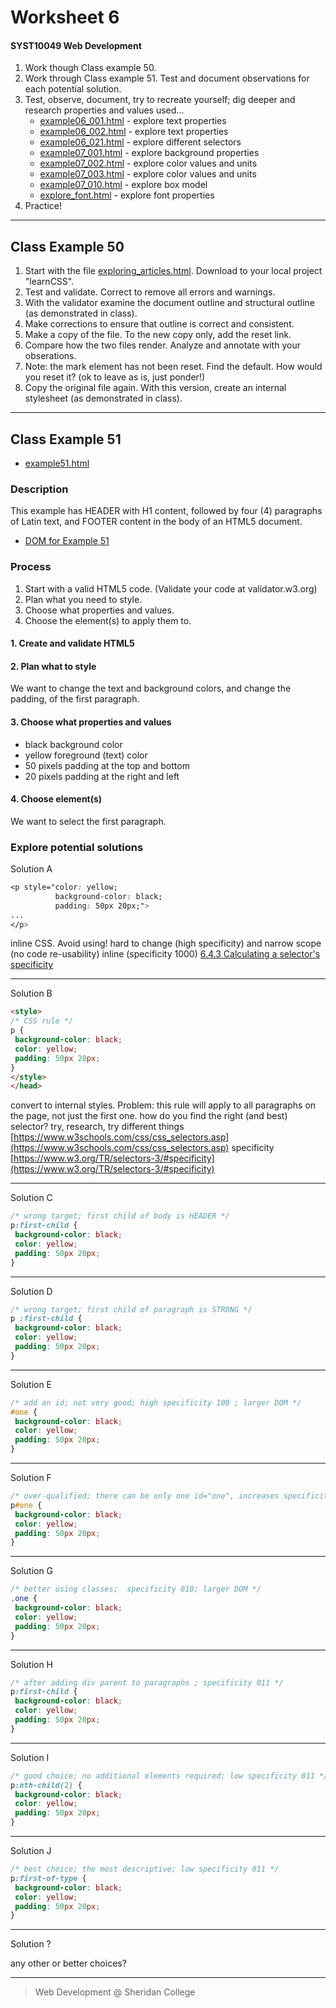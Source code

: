 # Worksheet 6
#### SYST10049 Web Development

1. Work though Class example 50. 
2. Work through Class example 51. Test and document observations for each potential solution.
3. Test, observe, document, try to recreate yourself; dig deeper and research properties and values used...
   * [example06_001.html](example06_001.html) - explore text properties
   * [example06_002.html](example06_002.html) - explore text properties
   * [example06_021.html](example06_021.html) - explore different selectors
   * [example07_001.html](example07_001.html) - explore background properties
   * [example07_002.html](example07_002.html) - explore color values and units
   * [example07_003.html](example07_003.html) - explore color values and units
   * [example07_010.html](example07_010.html) - explore box model
   * [explore_font.html](explore_font.html) - explore font properties
4. Practice!

---

## Class Example 50
1. Start with the file [exploring_articles.html](exploring_articles.html). Download to your local project "learnCSS".
2. Test and validate.  Correct to remove all errors and warnings.
3. With the validator examine the document outline and structural outline (as demonstrated in class).
4. Make corrections to ensure that outline is correct and consistent.
5. Make a copy of the file. To the new copy only, add the reset link.
6. Compare how the two files render. Analyze and annotate with your obserations.
7. Note: the mark element has not been reset.  Find the default.  How would you reset it?  (ok to leave as is, just ponder!)
8. Copy the original file again.  With this version, create an internal stylesheet (as demonstrated in class).


---

## Class Example 51
- [example51.html]()

### Description

This example has HEADER with H1 content, followed by four (4) paragraphs of Latin text, and FOOTER content in the body of an HTML5 document.
- [DOM for Example 51](example51_dom.png)

### Process

1. Start with a valid HTML5 code. (Validate your code at validator.w3.org)
2. Plan what you need to style.
3. Choose what properties and values.
4. Choose the element(s) to apply them to.

#### 1. Create and validate HTML5

#### 2. Plan what to style
 
We want to change the text and background colors, and change the padding, of the first paragraph.
 
#### 3. Choose what properties and values
 
* black background color
* yellow foreground (text) color
* 50 pixels padding at the top and bottom
* 20 pixels padding at the right and left

#### 4. Choose element(s)

We want to select the first paragraph.

### Explore potential solutions

Solution A

```css
<p style="color: yellow; 
          background-color: black; 
          padding: 50px 20px;">
...
</p>
```
inline CSS. Avoid using! hard to change (high specificity) and narrow scope (no code re-usability)
inline (specificity 1000) [6.4.3 Calculating a selector's specificity](https://www.w3.org/TR/2011/REC-CSS2-20110607/cascade.html#q6.0)

---

Solution B

```html
<style>
/* CSS rule */
p {
 background-color: black;
 color: yellow; 
 padding: 50px 20px;
}
</style>
</head>
```
convert to internal styles. Problem: this rule will apply to all paragraphs on the page, not just the first one.
how do you find the right (and best) selector? try, research, try different things [https://www.w3schools.com/css/css_selectors.asp](https://www.w3schools.com/css/css_selectors.asp)
specificity [https://www.w3.org/TR/selectors-3/#specificity](https://www.w3.org/TR/selectors-3/#specificity)

---

Solution C

```css
/* wrong target; first child of body is HEADER */
p:first-child {
 background-color: black;
 color: yellow; 
 padding: 50px 20px;
}
```
---

Solution D

```css
/* wrong target; first child of paragraph is STRONG */
p :first-child {
 background-color: black;
 color: yellow; 
 padding: 50px 20px;
}
```
---

Solution E

```css
/* add an id; not very good; high specificity 100 ; larger DOM */
#one {
 background-color: black;
 color: yellow; 
 padding: 50px 20px;
}
```
---

Solution F

```css
/* over-qualified; there can be only one id="one", increases specificity 101  */
p#one {
 background-color: black;
 color: yellow; 
 padding: 50px 20px;
}
```
---

Solution G

```css
/* better using classes;  specificity 010; larger DOM */
.one {
 background-color: black;
 color: yellow; 
 padding: 50px 20px;
}
```
---

Solution H

```css
/* after adding div parent to paragraphs ; specificity 011 */
p:first-child {
 background-color: black;
 color: yellow; 
 padding: 50px 20px;
}
```
---

Solution I

```css
/* good choice; no additional elements required; low specificity 011 */
p:nth-child(2) {
 background-color: black;
 color: yellow; 
 padding: 50px 20px;
}
```
---

Solution J

```css
/* best choice; the most descriptive; low specificity 011 */
p:first-of-type {
 background-color: black;
 color: yellow; 
 padding: 50px 20px;
}
```
---

Solution ?

 any other or better choices? 


---

> Web Development @ Sheridan College

